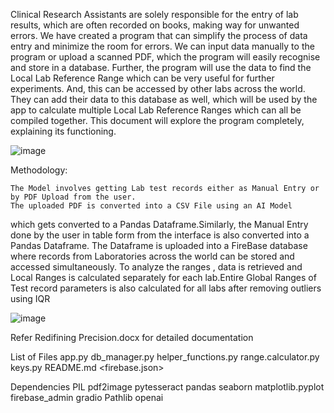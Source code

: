 Clinical Research Assistants are solely responsible for the entry of lab results, which are often recorded on books, making way for unwanted errors. We have created a program that can simplify the process of data entry and minimize the room for errors. We can input data manually to the program or upload a scanned PDF, which the program will easily recognise and store in a database. Further, the program will use the data to find the Local Lab Reference Range which can be very useful for further experiments. And, this can be accessed by other labs across the world. They can add their data to this database as well, which will be used by the app to calculate multiple Local Lab Reference Ranges which can all be compiled together. This document will explore the program completely, explaining its functioning.

![image](https://github.com/Christian74D/Lab-ranges/assets/112863270/a67d6d8a-d8f6-4f72-bed7-e5c37206a578)


Methodology:

	The Model involves getting Lab test records either as Manual Entry or by PDF Upload from the user.
	The uploaded PDF is converted into a CSV File using an AI Model
which gets converted to a Pandas Dataframe.Similarly, the Manual Entry done by the user in table form from the interface is also converted into a 
Pandas Dataframe.
	The Dataframe is uploaded into a FireBase database where records from Laboratories across the world can be stored and accessed simultaneously.
	To analyze the ranges , data is retrieved and Local Ranges is calculated separately for each lab.Entire Global Ranges of Test record parameters is also calculated for all labs after removing outliers using IQR 


![image](https://github.com/Christian74D/Lab-ranges/assets/112863270/05b61e6a-071e-4b5d-a567-414e074aa7cc)


Refer Redifining Precision.docx for detailed documentation


List of Files
app.py
db_manager.py
helper_functions.py
range.calculator.py
keys.py
README.md
<firebase.json>




Dependencies 
PIL
pdf2image
pytesseract
pandas
seaborn
matplotlib.pyplot
firebase_admin
gradio
Pathlib
openai


